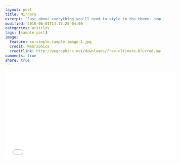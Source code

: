 ```yaml
---
layout: post
title: Mirrors
excerpt: "Just about everything you'll need to style in the theme: headings, paragraphs, blockquotes, tables, code blocks, and more."
modified: 2016-06-01T14:17:25-04:00
categories: articles
tags: [sample-post]
image:
  feature: so-simple-sample-image-1.jpg
  credit: WeGraphics
  creditlink: http://wegraphics.net/downloads/free-ultimate-blurred-background-pack/
comments: true
share: true
---
```



<iframe src='//gifs.com/embed/NLMxXv' frameborder='0' scrolling='no' width='552px' height='284px' style='-webkit-backface-visibility: hidden;-webkit-transform: scale(1);' ></iframe>

